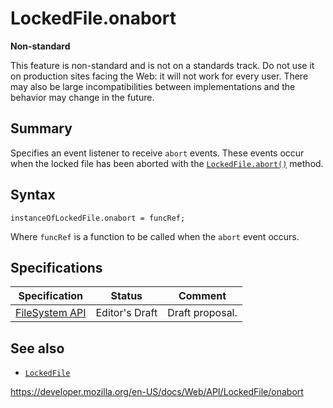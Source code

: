 LockedFile.onabort
==================

**Non-standard**

This feature is non-standard and is not on a standards track. Do not use it on production sites facing the Web: it will not work for every user. There may also be large incompatibilities between implementations and the behavior may change in the future.

Summary
-------

Specifies an event listener to receive `abort` events. These events occur when the locked file has been aborted with the [`LockedFile.abort()`](abort) method.

Syntax
------

    instanceOfLockedFile.onabort = funcRef;

Where `funcRef` is a function to be called when the `abort` event occurs.

Specifications
--------------

<table><thead><tr class="header"><th>Specification</th><th>Status</th><th>Comment</th></tr></thead><tbody><tr class="odd"><td><a href="https://w3c.github.io/filesystem-api/">FileSystem API</a></td><td><span class="spec-ed">Editor's Draft</span></td><td>Draft proposal.</td></tr></tbody></table>

See also
--------

-   [`LockedFile`](../lockedfile)

<a href="https://developer.mozilla.org/en-US/docs/Web/API/LockedFile/onabort" class="_attribution-link">https://developer.mozilla.org/en-US/docs/Web/API/LockedFile/onabort</a>
